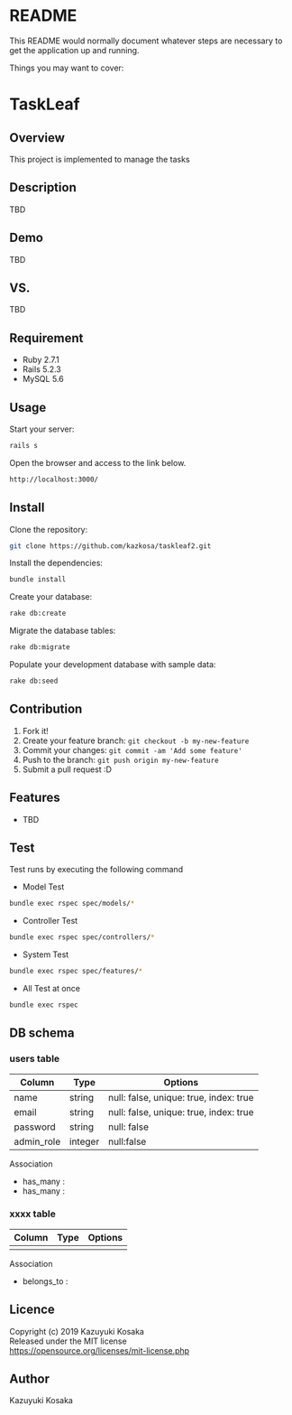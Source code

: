 # README

This README would normally document whatever steps are necessary to get the
application up and running.

Things you may want to cover:

# TaskLeaf

## Overview
This project is implemented to manage the tasks

## Description
TBD

## Demo
TBD

## VS. 
TBD

## Requirement
* Ruby 2.7.1
* Rails 5.2.3
* MySQL 5.6

## Usage
Start your server:

```bash
rails s
```

Open the browser and access to the link below.

```bash
http://localhost:3000/
```

## Install
Clone the repository:
```bash
git clone https://github.com/kazkosa/taskleaf2.git
```
Install the dependencies:

```bash
bundle install
```

Create your database:

```bash
rake db:create
```

Migrate the database tables:

```bash
rake db:migrate
```

Populate your development database with sample data:

```bash
rake db:seed
```

## Contribution
1. Fork it!
2. Create your feature branch: `git checkout -b my-new-feature`
3. Commit your changes: `git commit -am 'Add some feature'`
4. Push to the branch: `git push origin my-new-feature`
5. Submit a pull request :D

## Features
* TBD

## Test
Test runs by executing the following command

- Model Test

```bash
bundle exec rspec spec/models/*
```

- Controller Test

```bash
bundle exec rspec spec/controllers/*
```

- System Test

```bash
bundle exec rspec spec/features/*
```

- All Test at once

```bash
bundle exec rspec
```


## DB schema
### users table
|Column|Type|Options|
|------|----|-------|
|name|string|null: false, unique: true, index: true|
|email|string|null: false, unique: true, index: true|
|password|string|null: false|
|admin_role|integer|null:false|

Association
- has_many :
- has_many :


### xxxx table
|Column|Type|Options|
|------|----|-------|
||||

Association
- belongs_to :

## Licence
Copyright (c) 2019 Kazuyuki Kosaka  
Released under the MIT license  
https://opensource.org/licenses/mit-license.php

## Author
Kazuyuki Kosaka
